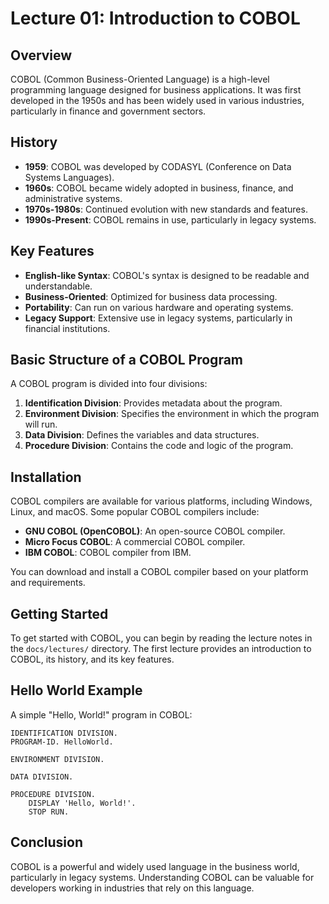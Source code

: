 # Lecture 01: Introduction to COBOL

## Overview

COBOL (Common Business-Oriented Language) is a high-level programming language designed for business applications. It was first developed in the 1950s and has been widely used in various industries, particularly in finance and government sectors.

## History

- **1959**: COBOL was developed by CODASYL (Conference on Data Systems Languages).
- **1960s**: COBOL became widely adopted in business, finance, and administrative systems.
- **1970s-1980s**: Continued evolution with new standards and features.
- **1990s-Present**: COBOL remains in use, particularly in legacy systems.

## Key Features

- **English-like Syntax**: COBOL's syntax is designed to be readable and understandable.
- **Business-Oriented**: Optimized for business data processing.
- **Portability**: Can run on various hardware and operating systems.
- **Legacy Support**: Extensive use in legacy systems, particularly in financial institutions.

## Basic Structure of a COBOL Program

A COBOL program is divided into four divisions:

1. **Identification Division**: Provides metadata about the program.
2. **Environment Division**: Specifies the environment in which the program will run.
3. **Data Division**: Defines the variables and data structures.
4. **Procedure Division**: Contains the code and logic of the program.

## Installation

COBOL compilers are available for various platforms, including Windows, Linux, and macOS. Some popular COBOL compilers include:

- **GNU COBOL (OpenCOBOL)**: An open-source COBOL compiler.
- **Micro Focus COBOL**: A commercial COBOL compiler.
- **IBM COBOL**: COBOL compiler from IBM.

You can download and install a COBOL compiler based on your platform and requirements.

## Getting Started

To get started with COBOL, you can begin by reading the lecture notes in the `docs/lectures/` directory. The first lecture provides an introduction to COBOL, its history, and its key features.

## Hello World Example

A simple "Hello, World!" program in COBOL:

```cobol
IDENTIFICATION DIVISION.
PROGRAM-ID. HelloWorld.

ENVIRONMENT DIVISION.

DATA DIVISION.

PROCEDURE DIVISION.
    DISPLAY 'Hello, World!'.
    STOP RUN.
```

## Conclusion

COBOL is a powerful and widely used language in the business world, particularly in legacy systems. Understanding COBOL can be valuable for developers working in industries that rely on this language.
